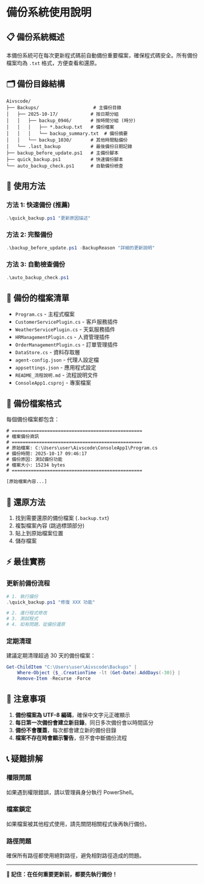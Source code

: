 # 備份系統使用說明

## 📋 備份系統概述

本備份系統可在每次更新程式碼前自動備份重要檔案，確保程式碼安全。所有備份檔案均為 `.txt` 格式，方便查看和還原。

## 🗂️ 備份目錄結構

```
Aivscode/
├── Backups/                    # 主備份目錄
│   ├── 2025-10-17/            # 按日期分組
│   │   ├── backup_0946/       # 按時間分組 (時分)
│   │   │   ├── *.backup.txt   # 備份檔案
│   │   │   └── backup_summary.txt  # 備份摘要
│   │   └── backup_1030/       # 其他時間點備份
│   └── .last_backup           # 最後備份日期記錄
├── backup_before_update.ps1   # 主備份腳本
├── quick_backup.ps1           # 快速備份腳本
└── auto_backup_check.ps1      # 自動備份檢查
```

## 🚀 使用方法

### 方法 1: 快速備份 (推薦)
```powershell
.\quick_backup.ps1 "更新原因描述"
```

### 方法 2: 完整備份
```powershell
.\backup_before_update.ps1 -BackupReason "詳細的更新說明"
```

### 方法 3: 自動檢查備份
```powershell
.\auto_backup_check.ps1
```

## 📁 備份的檔案清單

- `Program.cs` - 主程式檔案
- `CustomerServicePlugin.cs` - 客戶服務插件
- `WeatherServicePlugin.cs` - 天氣服務插件
- `HRManagementPlugin.cs` - 人資管理插件
- `OrderManagementPlugin.cs` - 訂單管理插件
- `DataStore.cs` - 資料存取層
- `agent-config.json` - 代理人設定檔
- `appsettings.json` - 應用程式設定
- `README_流程說明.md` - 流程說明文件
- `ConsoleApp1.csproj` - 專案檔案

## 🔧 備份檔案格式

每個備份檔案都包含：

```txt
# ================================================
# 檔案備份資訊
# ================================================
# 原始檔案: C:\Users\user\Aivscode\ConsoleApp1\Program.cs
# 備份時間: 2025-10-17 09:46:17
# 備份原因: 測試備份功能
# 檔案大小: 15234 bytes
# ================================================

[原始檔案內容...]
```

## 🔄 還原方法

1. 找到需要還原的備份檔案 (`.backup.txt`)
2. 複製檔案內容 (跳過標頭部分)
3. 貼上到原始檔案位置
4. 儲存檔案

## ⚡ 最佳實務

### 更新前備份流程
```powershell
# 1. 執行備份
.\quick_backup.ps1 "修復 XXX 功能"

# 2. 進行程式修改
# 3. 測試程式
# 4. 如有問題，從備份還原
```

### 定期清理
建議定期清理超過 30 天的備份檔案：
```powershell
Get-ChildItem "C:\Users\user\Aivscode\Backups" | 
    Where-Object {$_.CreationTime -lt (Get-Date).AddDays(-30)} | 
    Remove-Item -Recurse -Force
```

## 🚨 注意事項

1. **備份檔案為 UTF-8 編碼**，確保中文字元正確顯示
2. **每日第一次備份會建立新目錄**，同日多次備份會以時間區分
3. **備份不會覆蓋**，每次都會建立新的備份目錄
4. **檔案不存在時會顯示警告**，但不會中斷備份流程

## 📞 疑難排解

### 權限問題
如果遇到權限錯誤，請以管理員身分執行 PowerShell。

### 檔案鎖定
如果檔案被其他程式使用，請先關閉相關程式後再執行備份。

### 路徑問題
確保所有路徑都使用絕對路徑，避免相對路徑造成的問題。

---

**🎯 記住：在任何重要更新前，都要先執行備份！**